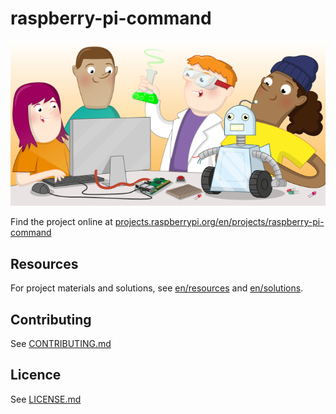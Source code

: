 # raspberry-pi-command

![raspberry-pi-command](banner.png)

Find the project online at [projects.raspberrypi.org/en/projects/raspberry-pi-command](https://projects.raspberrypi.org/en/projects/raspberry-pi-command)

## Resources
For project materials and solutions, see [en/resources](https://github.com/raspberrypilearning/raspberry-pi-command/tree/master/en/resources) and [en/solutions](https://github.com/raspberrypilearning/raspberry-pi-command/tree/master/en/solutions).

## Contributing
See [CONTRIBUTING.md](CONTRIBUTING.md)

## Licence
 See [LICENSE.md](LICENSE.md)